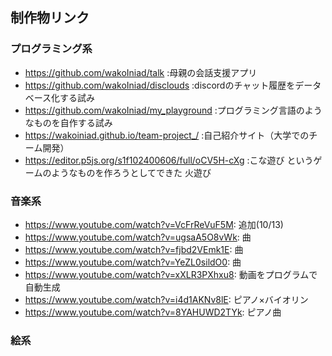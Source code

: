## 制作物リンク

### プログラミング系

- https://github.com/wakoIniad/talk :母親の会話支援アプリ
- https://github.com/wakoIniad/disclouds :discordのチャット履歴をデータベース化する試み
- https://github.com/wakoIniad/my_playground :プログラミング言語のようなものを自作する試み
- https://wakoiniad.github.io/team-project_/ :自己紹介サイト（大学でのチーム開発）
- https://editor.p5js.org/s1f102400606/full/oCV5H-cXg :こな遊び というゲームのようなものを作ろうとしてできた 火遊び

### 音楽系
- https://www.youtube.com/watch?v=VcFrReVuF5M: 追加(10/13)
- https://www.youtube.com/watch?v=ugsaA5O8vWk: 曲
- https://www.youtube.com/watch?v=fjbd2VEmk1E: 曲
- https://www.youtube.com/watch?v=YeZL0sildO0: 曲
- https://www.youtube.com/watch?v=xXLR3PXhxu8: 動画をプログラムで自動生成
- https://www.youtube.com/watch?v=i4d1AKNv8lE: ピアノ×バイオリン
- https://www.youtube.com/watch?v=8YAHUWD2TYk: ピアノ曲

### 絵系
